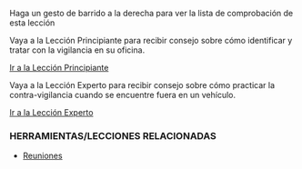 [Title]: # (¿Y ahora qué?)
[Order]: # (10)

Haga un gesto de barrido a la derecha para ver la lista de comprobación de esta lección

Vaya a la Lección Principiante para recibir consejo sobre cómo identificar y tratar con la vigilancia en su oficina.

[Ir a la Lección Principiante](umbrella://lesson/counter-surveillance/1)

Vaya a la Lección Experto para recibir consejo sobre cómo practicar la contra-vigilancia cuando se encuentre fuera en un vehículo.

[Ir a la Lección Experto](umbrella://lesson/counter-surveillance/3)

### HERRAMIENTAS/LECCIONES RELACIONADAS

*   [Reuniones](umbrella://lesson/meetings)